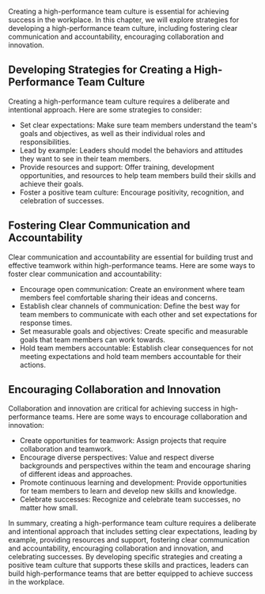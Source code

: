 
Creating a high-performance team culture is essential for achieving success in the workplace. In this chapter, we will explore strategies for developing a high-performance team culture, including fostering clear communication and accountability, encouraging collaboration and innovation.

Developing Strategies for Creating a High-Performance Team Culture
------------------------------------------------------------------

Creating a high-performance team culture requires a deliberate and intentional approach. Here are some strategies to consider:

* Set clear expectations: Make sure team members understand the team's goals and objectives, as well as their individual roles and responsibilities.
* Lead by example: Leaders should model the behaviors and attitudes they want to see in their team members.
* Provide resources and support: Offer training, development opportunities, and resources to help team members build their skills and achieve their goals.
* Foster a positive team culture: Encourage positivity, recognition, and celebration of successes.

Fostering Clear Communication and Accountability
------------------------------------------------

Clear communication and accountability are essential for building trust and effective teamwork within high-performance teams. Here are some ways to foster clear communication and accountability:

* Encourage open communication: Create an environment where team members feel comfortable sharing their ideas and concerns.
* Establish clear channels of communication: Define the best way for team members to communicate with each other and set expectations for response times.
* Set measurable goals and objectives: Create specific and measurable goals that team members can work towards.
* Hold team members accountable: Establish clear consequences for not meeting expectations and hold team members accountable for their actions.

Encouraging Collaboration and Innovation
----------------------------------------

Collaboration and innovation are critical for achieving success in high-performance teams. Here are some ways to encourage collaboration and innovation:

* Create opportunities for teamwork: Assign projects that require collaboration and teamwork.
* Encourage diverse perspectives: Value and respect diverse backgrounds and perspectives within the team and encourage sharing of different ideas and approaches.
* Promote continuous learning and development: Provide opportunities for team members to learn and develop new skills and knowledge.
* Celebrate successes: Recognize and celebrate team successes, no matter how small.

In summary, creating a high-performance team culture requires a deliberate and intentional approach that includes setting clear expectations, leading by example, providing resources and support, fostering clear communication and accountability, encouraging collaboration and innovation, and celebrating successes. By developing specific strategies and creating a positive team culture that supports these skills and practices, leaders can build high-performance teams that are better equipped to achieve success in the workplace.

